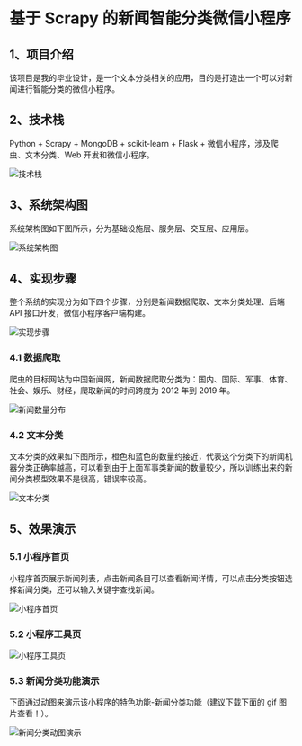 # 基于 Scrapy 的新闻智能分类微信小程序

## 1、项目介绍

该项目是我的毕业设计，是一个文本分类相关的应用，目的是打造出一个可以对新闻进行智能分类的微信小程序。

## 2、技术栈

Python + Scrapy + MongoDB + scikit-learn + Flask + 微信小程序，涉及爬虫、文本分类、Web 开发和微信小程序。

![技术栈](./images/技术栈.png)

## 3、系统架构图

系统架构图如下图所示，分为基础设施层、服务层、交互层、应用层。

![系统架构图](./images/系统架构图.png)

## 4、实现步骤

整个系统的实现分为如下四个步骤，分别是新闻数据爬取、文本分类处理、后端 API 接口开发，微信小程序客户端构建。

![实现步骤](./images/实现步骤.png)

### 4.1 数据爬取

爬虫的目标网站为中国新闻网，新闻数据爬取分类为：国内、国际、军事、体育、社会、娱乐、财经，爬取新闻的时间跨度为 2012 年到 2019 年。

![新闻数量分布](./images/新闻数量分布.png)

### 4.2 文本分类

文本分类的效果如下图所示，橙色和蓝色的数量约接近，代表这个分类下的新闻机器分类正确率越高，可以看到由于上面军事类新闻的数量较少，所以训练出来的新闻分类模型效果不是很高，错误率较高。

![文本分类](./images/文本分类.png)

## 5、效果演示

### 5.1 小程序首页

小程序首页展示新闻列表，点击新闻条目可以查看新闻详情，可以点击分类按钮选择新闻分类，还可以输入关键字查找新闻。

![小程序首页](./images/小程序首页.png)

### 5.2 小程序工具页

![小程序工具页](./images/小程序工具页.png)

### 5.3 新闻分类功能演示

下面通过动图来演示该小程序的特色功能-新闻分类功能（建议下载下面的 gif 图片查看！）。

![新闻分类动图演示](./images/新闻分类动图演示.gif)

